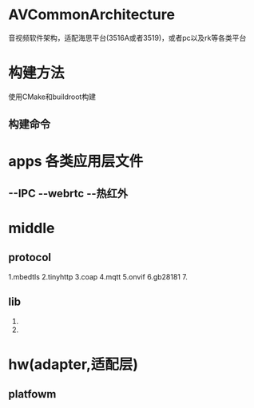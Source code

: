 # AVCommonArchitecture
音视频软件架构，适配海思平台(3516A或者3519)，或者pc以及rk等各类平台

# 构建方法
使用CMake和buildroot构建

## 构建命令


# apps 各类应用层文件
--IPC
--webrtc
--热红外
--

# middle
## protocol
1.mbedtls
2.tinyhttp
3.coap
4.mqtt
5.onvif
6.gb28181
7.

## lib
1. 
2. 

# hw(adapter,适配层)
## platfowm


